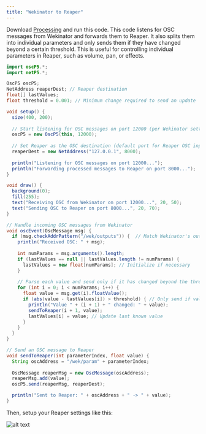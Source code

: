 ```yaml
---
title: "Wekinator to Reaper"
---
```



Download [Processing](https://processing.org) and run this code. This code listens for OSC messages from Wekinator and forwards them to Reaper. It also splits them into individual parameters and only sends them if they have changed beyond a certain threshold. This is useful for controlling individual parameters in Reaper, such as volume, pan, or effects.

```java
import oscP5.*;
import netP5.*;

OscP5 oscP5;
NetAddress reaperDest; // Reaper destination
float[] lastValues;
float threshold = 0.001; // Minimum change required to send an update

void setup() {
  size(400, 200);
  
  // Start listening for OSC messages on port 12000 (per Wekinator settings)
  oscP5 = new OscP5(this, 12000);
  
  // Set Reaper as the OSC destination (default port for Reaper OSC input is 8000)
  reaperDest = new NetAddress("127.0.0.1", 8000);
  
  println("Listening for OSC messages on port 12000...");
  println("Forwarding processed messages to Reaper on port 8000...");
}

void draw() {
  background(0);
  fill(255);
  text("Receiving OSC from Wekinator on port 12000...", 20, 50);
  text("Sending OSC to Reaper on port 8000...", 20, 70);
}

// Handle incoming OSC messages from Wekinator
void oscEvent(OscMessage msg) {
  if (msg.checkAddrPattern("/wek/outputs")) {  // Match Wekinator's output path
    println("Received OSC: " + msg);
    
    int numParams = msg.arguments().length;
    if (lastValues == null || lastValues.length != numParams) {
      lastValues = new float[numParams]; // Initialize if necessary
    }
    
    // Parse each value and send only if it has changed beyond the threshold
    for (int i = 0; i < numParams; i++) {
      float value = msg.get(i).floatValue();
      if (abs(value - lastValues[i]) > threshold) { // Only send if value has changed
        println("Value " + (i + 1) + " changed: " + value);
        sendToReaper(i + 1, value);
        lastValues[i] = value; // Update last known value
      }
    }
  }
}

// Send an OSC message to Reaper
void sendToReaper(int parameterIndex, float value) {
  String oscAddress = "/wek/param" + parameterIndex;
  
  OscMessage reaperMsg = new OscMessage(oscAddress);
  reaperMsg.add(value);
  oscP5.send(reaperMsg, reaperDest);

  println("Sent to Reaper: " + oscAddress + " -> " + value);
}
```

Then, setup your Reaper settings like this: 

![alt text](../reaper-osc.png)